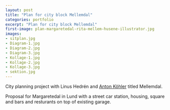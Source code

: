 ```yaml
---
layout: post
title: "Plan for city block Mellemdal"
categories: portfolio
excerpt: "Plan for city block Mellemdal"
first-image: plan-margaretedal-rita-mellem-husene-illustrator.jpg
images:
- sitplan.jpg
- Diagram-1.jpg
- Diagram-2.jpg
- Diagram-3.jpg
- Kollage-1.jpg
- Kollage-2.jpg
- Kollage-3.jpg
- sektion.jpg
---
```

City planning project with Linus Hedrén and [Anton Köhler](http://www.kohlerarkitektur.se/) titled Mellemdal.

Proposal for Margaretedal in Lund with a street car station, housing, square and bars and resturants on top of existing garage.
